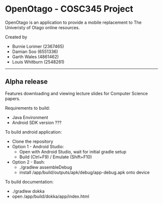 # OpenOtago - COSC345 Project
OpenOtago is an application to provide a mobile replacement to The Univeristy of Otago online resources.

Created by
 - Burnie Lorimer (2367465)
 - Damian Soo (6551336)
 - Garth Wales (4861462) 
 - Louis Whitburn (2548261)


----
## Alpha release
 Features downloading and viewing lecture slides for Computer Science papers.

Requirements to build:
 - Java Environment
 - Android SDK version ???

To build android application:
- Clone the repository
- Option 1 - Android Studio:
    - Open with Android Studio, wait for initial gradle setup
    - Build (Ctrl+F9) / Emulate (Shift+F10)
- Option 2 - Bash:
    - ./gradlew assembleDebug
    - install /app/build/outputs/apk/debug/app-debug.apk onto device

To build documentation:
 - ./gradlew dokka
 - open /app/build/dokka/app/index.html
